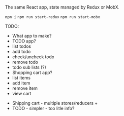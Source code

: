 The same React app, state managed by Redux or MobX.

`npm i`
`npm run start-redux`
`npm run start-mobx`


TODO:
- What app to make?
 - TODO app?
  - list todos
  - add todo
  - check/uncheck todo
  - remove todo
  - todo sub lists (?)
 - Shopping cart app?
  - list items
  - add item
  - remove item
  - view cart

 * Shipping cart - multiple stores/reducers +
 * TODO - simpler - too litle info?

